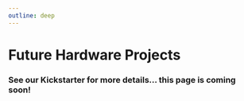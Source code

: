 ```yaml
---
outline: deep
---
```


# Future Hardware Projects

### See our Kickstarter for more details... this page is coming soon!
